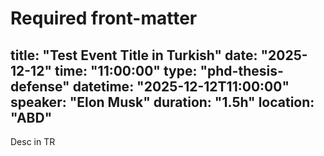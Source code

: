 # Required front-matter
title: "Test Event Title in Turkish"
date: "2025-12-12"
time: "11:00:00"
type: "phd-thesis-defense"
datetime: "2025-12-12T11:00:00"
speaker: "Elon Musk"
duration: "1.5h"
location: "ABD"
---

Desc in TR